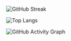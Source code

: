 ![GitHub Streak](https://github-readme-streak-stats.herokuapp.com/?user=Armaghan-Bashir-ch&theme=Nord)

![Top Langs](https://github-readme-stats.vercel.app/api/top-langs/?username=Armaghan-Bashir-ch&layout=compact&theme=Nord)

![GitHub Activity Graph](https://github-readme-activity-graph.vercel.app/graph?username=Armaghan-Bashir-ch&theme=Nord)
